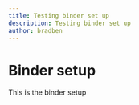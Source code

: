 ```yaml
---
title: Testing binder set up
description: Testing binder set up
author: bradben
---
```


# Binder setup

This is the binder setup